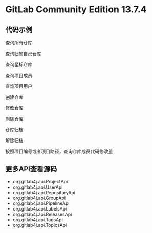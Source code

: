 # GitLab Community Edition 13.7.4

## 代码示例

查询所有仓库

查询归属自己仓库

查询星标仓库

查询项目成员

查询项目用户

创建仓库

修改仓库

删除仓库

仓库归档

解除归档

按照项目编号或者项目路径，查询仓库成员代码修改量


## 更多API查看源码

- org.gitlab4j.api.ProjectApi
- org.gitlab4j.api.UserApi
- org.gitlab4j.api.RepositoryApi
- org.gitlab4j.api.GroupApi
- org.gitlab4j.api.PipelineApi
- org.gitlab4j.api.LabelsApi
- org.gitlab4j.api.ReleasesApi
- org.gitlab4j.api.TagsApi
- org.gitlab4j.api.TopicsApi